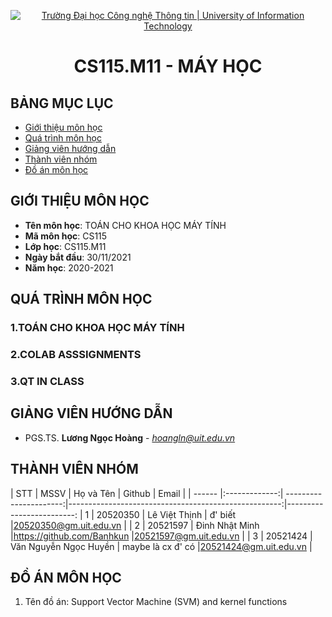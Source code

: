 <p align="center">
  <a href="https://www.uit.edu.vn/" title="Trường Đại học Công nghệ Thông tin" style="border: 5;">
    <img src="https://i.imgur.com/WmMnSRt.png" alt="Trường Đại học Công nghệ Thông tin | University of Information Technology">
  </a>
</p>

<!-- Title -->
<h1 align="center"><b>CS115.M11 - MÁY HỌC</b></h1>



## BẢNG MỤC LỤC
* [ Giới thiệu môn học](#gioithieumonhoc)
* [Quá trình môn học](#quatrinh)
* [ Giảng viên hướng dẫn](#giangvien)
* [ Thành viên nhóm](#thanhvien)
* [ Đồ án môn học](#doan)
## GIỚI THIỆU MÔN HỌC
<a name="gioithieumonhoc"></a>
* **Tên môn học**: TOÁN CHO KHOA HỌC MÁY TÍNH
* **Mã môn học**: CS115
* **Lớp học**: CS115.M11
* **Ngày bắt đầu**: 30/11/2021
* **Năm học**: 2020-2021
## QUÁ TRÌNH MÔN HỌC
<a name ="quatrinh"></a>
### 1.TOÁN CHO KHOA HỌC MÁY TÍNH


<a name ="colab"></a>
### 2.COLAB ASSSIGNMENTS


<a name ="QT"></a>
### 3.QT IN CLASS

## GIẢNG VIÊN HƯỚNG DẪN
<a name="giangvien"></a>
* PGS.TS. **Lương Ngọc Hoàng** - *hoangln@uit.edu.vn*

## THÀNH VIÊN NHÓM
<a name="thanhvien"></a>
| STT    | MSSV          | Họ và Tên              | Github                                               | Email                   |
| ------ |:-------------:| ----------------------:|-----------------------------------------------------:|-------------------------:
| 1      | 20520350      | Lê Việt Thịnh          |        đ' biết                                              |20520350@gm.uit.edu.vn   |
| 2      | 20521597      | Đinh Nhật Minh         |https://github.com/Banhkun	                        |20521597@gm.uit.edu.vn   |
| 3      | 20521424      | Văn Nguyễn Ngọc Huyền  |             maybe là cx đ' có                                       |20521424@gm.uit.edu.vn   |

## ĐỒ ÁN MÔN HỌC
<a name="doan"></a>
1. Tên đồ án: Support Vector Machine (SVM) and kernel functions

